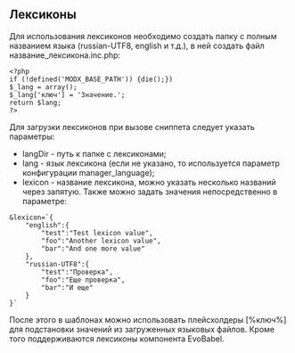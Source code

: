 ## Лексиконы

Для использования лексиконов необходимо создать папку с полным названием языка (russian-UTF8, english и т.д.), в ней создать файл название_лексикона.inc.php:
```
<?php
if (!defined('MODX_BASE_PATH')) {die();})
$_lang = array();
$_lang['ключ'] = 'Значение.';
return $lang;
?>
```
Для загрузки лексиконов при вызове сниппета следует указать параметры:

* langDir - путь к папке с лексиконами;
* lang - язык лексикона (если не указано, то используется параметр конфигурации manager_language);
* lexicon - название лексикона, можно указать несколько названий через запятую. Также можно задать значения непосредственно в параметре:
```
&lexicon=`{
    "english":{
        "test":"Test lexicon value",
        "foo":"Another lexicon value",
        "bar":"And one more value"
    },
    "russian-UTF8":{
        "test":"Проверка",
        "foo":"Еще проверка",
        "bar":"И еще"
    }
}`
```

После этого в шаблонах можно использовать плейсхолдеры [%ключ%] для подстановки значений из загруженных языковых файлов. Кроме того поддерживаются лексиконы компонента EvoBabel.